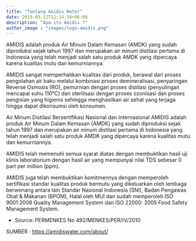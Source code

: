 ```yaml
---
title: "Tentang Amidis Water"
date: 2019-05-12T12:14:34+06:00
description: "Apa itu Amidis ?"
author_image : "images/logo-amidis.png"
---
```


AMIDIS adalah produk Air Minum Dalam Kemasan (AMDK) yang sudah diproduksi sejak tahun 1997 dan merupakan air minum distilasi pertama di Indonesia yang telah menjadi salah satu produk AMDK yang dipercaya karena kualitas mutu dan kemurniannya. 

AMIDIS sangat memperhatikan kualitas dari produk, berawal dari proses pengolahan air baku melalui kombinasi proses demineralisasi, penyaringan Reverse Osmosis (RO), pemurnian dengan proses distilasi (penyulingan mencapai suhu 110°C) dan sterilisasi dengan proses ozonisasi dan proses pengisian yang higienis sehingga 
menghasilkan air sehat yang terjaga hingga dapat dikonsumsi oleh konsumen.

Air Minum Distilasi Bersertifikasi Nasional dan Internasional
AMIDIS adalah produk Air Minum Dalam Kemasan (AMDK) yang sudah diproduksi sejak tahun 1997 dan merupakan air minum distilasi pertama di Indonesia yang telah menjadi salah satu produk AMDK yang dipercaya karena kualitas mutu dan kemurniannya.

AMIDIS telah memenuhi semua syarat diatas dengan membuktikan hasil uji klinis laboratorium dengan hasil air yang mempunyai nilai TDS sebesar 0 part per million (ppm).

AMIDIS juga telah membuktikan komitmennya dengan memperoleh sertifikasi standar kualitas produk bermutu yang dikeluarkan oleh lembaga berwenang antara lain Standar Nasional Indonesia (SNI), Badan Pengawas Obat & Makanan (BPOM), Halal oleh MUI dan sudah memperoleh ISO 9001:2008 Quality Management System dan ISO 22000: 2005 Food Safety Management System.

* Source: PERMENKES No 492/MENKES/PER/IV/2010

SUMBER : https://amidiswater.com/about/